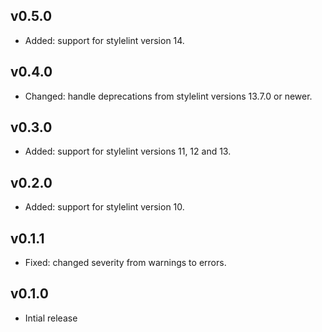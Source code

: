 ## v0.5.0

- Added: support for stylelint version 14.

## v0.4.0

- Changed: handle deprecations from stylelint versions 13.7.0 or newer.

## v0.3.0

- Added: support for stylelint versions 11, 12 and 13.

## v0.2.0

- Added: support for stylelint version 10.

## v0.1.1

- Fixed: changed severity from warnings to errors.

## v0.1.0

- Intial release
